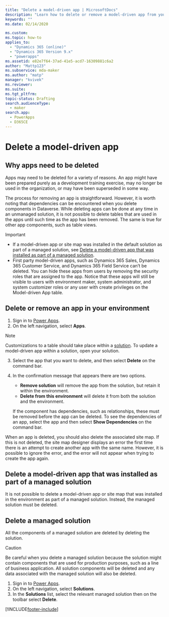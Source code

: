 ```yaml
---
title: "Delete a model-driven app | MicrosoftDocs"
description: "Learn how to delete or remove a model-driven app from your Power Apps environment."
keywords: ""
ms.date: 02/14/2020

ms.custom: 
ms.topic: how-to
applies_to: 
  - "Dynamics 365 (online)"
  - "Dynamics 365 Version 9.x"
  - "powerapps"
ms.assetid: e82e7f64-37ad-41e5-acd7-16309881c6a2
author: "Mattp123"
ms.subservice: mda-maker
ms.author: "matp"
manager: "kvivek"
ms.reviewer: 
ms.suite: 
ms.tgt_pltfrm: 
topic-status: Drafting
search.audienceType: 
  - maker
search.app: 
  - PowerApps
  - D365CE
---
```


# Delete a model-driven app

## Why apps need to be deleted

Apps may need to be deleted for a variety of reasons. An app might have been prepared purely as a development training exercise, may no longer be used in the organization, or may have been superseded in some way.

The process for removing an app is straightforward. However, it is worth noting that dependencies can be encountered when you delete components in Dataverse.  While deleting apps can be done at any time in an unmanaged solution, it is not possible to delete tables that are used in the apps until such time as the app has been removed. The same is true for other app components, such as table views.

> [!IMPORTANT]
> - If a model-driven app or site map was installed in the default solution as part of a managed solution, see [Delete a model-driven app that was installed as part of a managed solution](#delete-a-model-driven-app-that-was-installed-as-part-of-a-managed-solution).
> - First party model-driven apps, such as Dynamics 365 Sales, Dynamics 365 Customer Service, and Dynamics 365 Field Service can’t be deleted. You can hide these apps from users by removing the security roles that are assigned to the app. Notice that these apps will still be visible to users with environment maker, system administrator, and system customizer roles or any user with create privileges on the Model-driven App table. 

## Delete or remove an app in your environment

1. Sign in to [Power Apps](https://make.powerapps.com/?utm_source=padocs&utm_medium=linkinadoc&utm_campaign=referralsfromdoc).
2. On the left navigation, select **Apps**.
> [!note]
> Customizations to a table should take place within a [solution](../model-driven-apps/model-driven-app-glossary.md#solution). To update a model-driven app within a solution, open your solution.
3. Select the app that you want to delete, and then select **Delete** on the command bar.
4. In the confirmation message that appears there are two options.  
   - **Remove solution** will remove the app from the solution, but retain it within the environment.
   - **Delete from this environment** will delete it from both the solution and the environment.

   If the component has dependencies, such as relationships, these must be removed before the app can be deleted. To see the dependencies of an app, select the app and then select **Show Dependencies** on the command bar.

When an app is deleted, you should also delete the associated site map. If this is not deleted, the site map designer displays an error the first time there is an attempt to create another app with the same name. However, it is possible to ignore the error, and the error will not appear when trying to create the app again.

## Delete a model-driven app that was installed as part of a managed solution

It is not possible to delete a model-driven app or site map that was installed in the environment as part of a managed solution.  Instead, the managed solution must be deleted.

## Delete a managed solution

All the components of a managed solution are deleted by deleting the solution.

> [!CAUTION]
> Be careful when you delete a managed solution because the solution might contain components that are used for production purposes, such as a line of business application. All solution components will be deleted and any data associated with the managed solution will also be deleted.

1.	Sign in to [Power Apps](https://make.powerapps.com/?utm_source=padocs&utm_medium=linkinadoc&utm_campaign=referralsfromdoc). 
2.	On the left navigation, select **Solutions**.
3.	In the **Solutions** list, select the relevant managed solution then on the toolbar select **Delete**.


[!INCLUDE[footer-include](../../includes/footer-banner.md)]